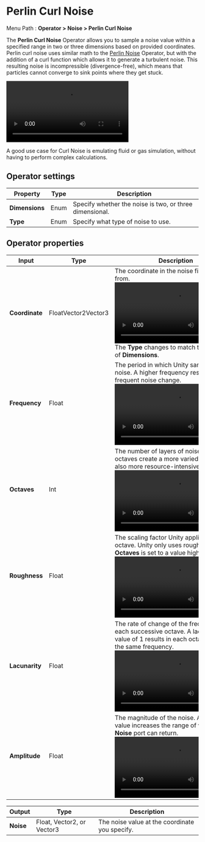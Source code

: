 # Perlin Curl Noise

Menu Path : **Operator > Noise > Perlin Curl Noise**

The **Perlin Curl Noise** Operator allows you to sample a noise value within a specified range in two or three dimensions based on provided coordinates. Perlin curl noise uses similar math to the [Perlin Noise](Operator-Perlin-Noise.md) Operator, but with the addition of a curl function which allows it to generate a turbulent noise. This resulting noise is incompressible (divergence-free), which means that particles cannot converge to sink points where they get stuck.

<video src="Images/Operator-PerlinCurlNoiseAnimation.mp4" title="Particles being influenced by dynamic, swirling noise patterns based on Perlin noise, creating smooth, chaotic motion." width="320" height="auto" autoplay="true" loop="true" controls></video>

A good use case for Curl Noise is emulating fluid or gas simulation, without having to perform complex calculations.

## Operator settings

| **Property**   | **Type** | **Description**                                              |
| -------------- | -------- | ------------------------------------------------------------ |
| **Dimensions** | Enum     | Specify whether the noise is two, or three dimensional. |
| **Type**       | Enum     | Specify what type of noise to use.                           |

## Operator properties

| **Input**      | **Type**            | **Description**                                              |
| -------------- | ------------------- | ------------------------------------------------------------ |
| **Coordinate** | FloatVector2Vector3 | The coordinate in the noise field to sample from.<br/><video src="Images/Operator-PerlinCurlNoiseCoordinate.mp4" title="Coordinate operator example" width="320" height="auto" autoplay="true" loop="true" controls></video><br/>The **Type** changes to match the number of **Dimensions**. |
| **Frequency**  | Float               | The period in which Unity samples the noise. A higher frequency results in more frequent noise change.<br/><video src="Images/Operator-PerlinCurlNoiseFrequency.mp4" title="Frequency operator example" width="320" height="auto" autoplay="true" loop="true" controls></video> |
| **Octaves**    | Int                 | The number of layers of noise. More octaves create a more varied look but are also more resource-intensive to calculate.<br/><video src="Images/Operator-PerlinCurlNoiseOctaves.mp4" title="Octavesoperator example" width="320" height="auto" autoplay="true" loop="true" controls></video> |
| **Roughness**  | Float               | The scaling factor Unity applies to each octave. Unity only uses roughness when **Octaves** is set to a value higher than 1.<br/><video src="Images/Operator-PerlinCurlNoiseRoughness.mp4" title="Roughnessoperator example" width="320" height="auto" autoplay="true" loop="true" controls></video> |
| **Lacunarity** | Float               | The rate of change of the frequency for each successive octave. A lacunarity value of 1 results in each octave having the same frequency.<br/><video src="Images/Operator-PerlinCurlNoiseLacunarity.mp4" title="Lacunarity operator example" width="320" height="auto" autoplay="true" loop="true" controls></video> |
| **Amplitude**  | Float               | The magnitude of the noise. A higher value increases the range of values the **Noise** port can return.<br/><video src="Images/Operator-PerlinCurlNoiseAmplitude.mp4" title="Amplitude operator example" width="320" height="auto" autoplay="true" loop="true" controls></video> |

| **Output** | **Type** | **Description**                                |
| ---------- | -------- | ---------------------------------------------- |
| **Noise**  | Float, Vector2, or Vector3 | The noise value at the coordinate you specify. |
